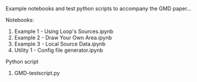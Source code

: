 Example notebooks and test python scripts to accompany the GMD paper...   

Notebooks:  
1) Example 1 - Using Loop's Sources.ipynb    
2) Example 2 - Draw Your Own Area.ipynb    
3) Example 3 - Local Source Data.ipynb    
4) Utility 1 - Config file generator.ipynb    
    
Python script    
1) GMD-testscript.py    
